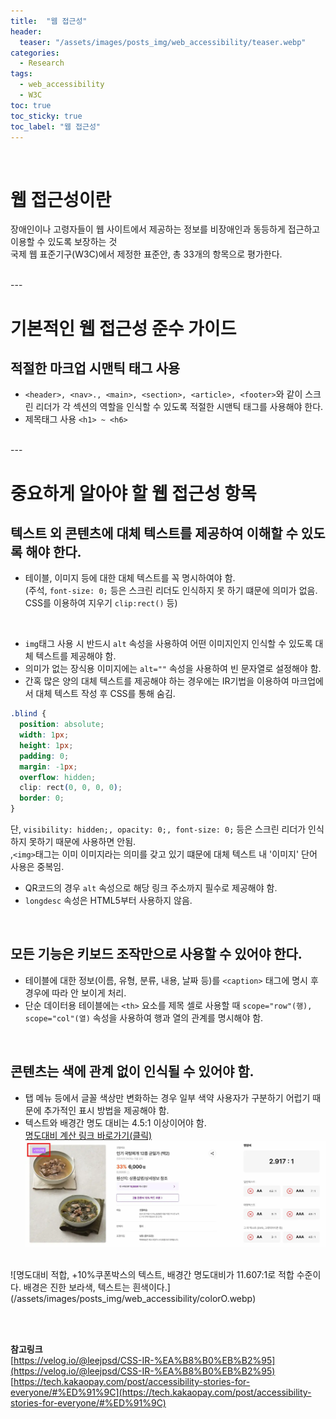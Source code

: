 ```yaml
---
title:  "웹 접근성"
header:
  teaser: "/assets/images/posts_img/web_accessibility/teaser.webp"
categories: 
  - Research
tags:
  - web_accessibility
  - W3C
toc: true
toc_sticky: true
toc_label: "웹 접근성"
---
```

<br>

# 웹 접근성이란
장애인이나 고령자들이 웹 사이트에서 제공하는 정보를 비장애인과 동등하게 접근하고 이용할 수 있도록 보장하는 것
<br>
국제 웹 표준기구(W3C)에서 제정한 표준안, 총 33개의 항목으로 평가한다.

<br>
---
<br>

# 기본적인 웹 접근성 준수 가이드
## 적절한 마크업 시맨틱 태그 사용
- `<header>, <nav>., <main>, <section>, <article>, <footer>`와 같이 스크린 리더가 각 섹션의 역할을 인식할 수 있도록 적절한 시맨틱 태그를 사용해야 한다.
- 제목태그 사용 `<h1> ~ <h6>`

<br>
---
<br>



# 중요하게 알아야 할 웹 접근성 항목
## 텍스트 외 콘텐츠에 대체 텍스트를 제공하여 이해할 수 있도록 해야 한다.
- 테이블, 이미지 등에 대한 대체 텍스트를 꼭 명시하여야 함.   
(주석, `font-size: 0;` 등은 스크린 리더도 인식하지 못 하기 떄문에 의미가 없음. CSS를 이용하여 지우기 `clip:rect()` 등)
<br>

- `img`태그 사용 시 반드시 `alt` 속성을 사용하여 어떤 이미지인지 인식할 수 있도록 대체 텍스트를 제공해야 함.   
- 의미가 없는 장식용 이미지에는 `alt=""` 속성을 사용하여 빈 문자열로 설정해야 함.
- 간혹 많은 양의 대체 텍스트를 제공해야 하는 경우에는 IR기법을 이용하여 마크업에서 대체 텍스트 작성 후 CSS를 통해 숨김.
```css
.blind {
  position: absolute;
  width: 1px;
  height: 1px;
  padding: 0;
  margin: -1px;
  overflow: hidden;
  clip: rect(0, 0, 0, 0);
  border: 0;
}
```
단, `visibility: hidden;, opacity: 0;, font-size: 0;` 등은 스크린 리더가 인식하지 못하기 때문에 사용하면 안됨.   
 ,`<img>`태그는 이미 이미지라는 의미를 갖고 있기 떄문에 대체 텍스트 내 '이미지' 단어 사용은 중복임.

- QR코드의 경우 `alt` 속성으로 해당 링크 주소까지 필수로 제공해야 함.
- `longdesc` 속성은 HTML5부터 사용하지 않음.



<br>

## 모든 기능은 키보드 조작만으로 사용할 수 있어야 한다.
- 테이블에 대한 정보(이름, 유형, 분류, 내용, 날짜 등)를 `<caption>` 태그에 명시 후 경우에 따라 안 보이게 처리.
- 단순 데이터용 테이블에는 `<th>` 요소를 제목 셀로 사용할 때 `scope="row"(행), scope="col"(열)` 속성을 사용하여 행과 열의 관계를 명시해야 함.

<br>

## 콘텐츠는 색에 관계 없이 인식될 수 있어야 함.
- 탭 메뉴 등에서 글꼴 색상만 변화하는 경우 일부 색약 사용자가 구분하기 어럽기 때문에 추가적인 표시 방법을 제공해야 함.
- 텍스트와 배경간 명도 대비는 4.5:1 이상이어야 함.   
[명도대비 계산 링크 바로가기(클릭)](https://sitero.co.kr/contrast)
![명도대비 부적합, +10쿠폰 박스의 텍스트, 배경간 명도대비가 2.917:1로 부적합 수준이다. 배경색은 연한 보라색, 텍스트는 흰색이다.](/assets/images/posts_img/web_accessibility/colorX.webp)
<br>
![명도대비 적합, +10%쿠폰박스의 텍스트, 배경간 명도대비가 11.607:1로 적합 수준이다. 배경은 진한 보라색, 텍스트는 흰색이다.](/assets/images/posts_img/web_accessibility/colorO.webp)

<br><br>


**참고링크**   
[https://velog.io/@leejpsd/CSS-IR-%EA%B8%B0%EB%B2%95](https://velog.io/@leejpsd/CSS-IR-%EA%B8%B0%EB%B2%95)   
[https://tech.kakaopay.com/post/accessibility-stories-for-everyone/#%ED%91%9C](https://tech.kakaopay.com/post/accessibility-stories-for-everyone/#%ED%91%9C)